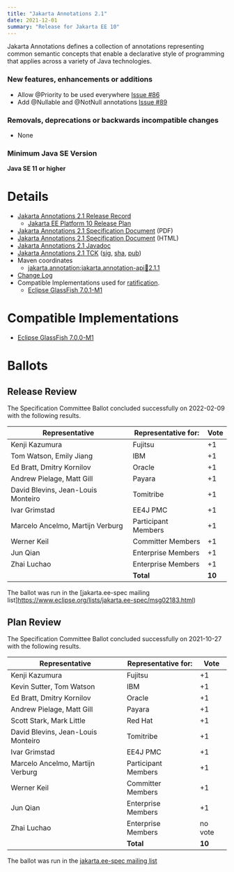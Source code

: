 ```yaml
---
title: "Jakarta Annotations 2.1"
date: 2021-12-01
summary: "Release for Jakarta EE 10"
---
```

Jakarta Annotations defines a collection of annotations representing common semantic concepts that enable a declarative style of programming that applies across a variety of Java technologies.

### New features, enhancements or additions
<!-- List here -->
* Allow @Priority to be used everywhere [Issue #86](https://github.com/eclipse-ee4j/common-annotations-api/issues/86)
* Add @Nullable and @NotNull annotations [Issue #89](https://github.com/eclipse-ee4j/common-annotations-api/issues/89)

### Removals, deprecations or backwards incompatible changes
<!-- List here -->
* None

### Minimum Java SE Version
<!-- Specify the minimum required Java SE version for this specification -->
**Java SE 11 or higher**

# Details

* [Jakarta Annotations 2.1 Release Record](https://projects.eclipse.org/projects/ee4j.ca/releases/2.1)
    * [Jakarta EE Platform 10 Release Plan](https://eclipse-ee4j.github.io/jakartaee-platform/jakartaee10/JakartaEE10ReleasePlan)
* [Jakarta Annotations 2.1 Specification Document](./annotations-spec-2.1.pdf) (PDF)
* [Jakarta Annotations 2.1 Specification Document](./annotations-spec-2.1.html) (HTML)
* [Jakarta Annotations 2.1 Javadoc](./apidocs)
* [Jakarta Annotations 2.1 TCK](https://download.eclipse.org/jakartaee/annotations/2.1/jakarta-annotations-tck-2.1.1.zip)  ([sig](https://download.eclipse.org/jakartaee/annotations/2.1/jakarta-annotations-tck-2.1.1.zip.sig),  [sha](https://download.eclipse.org/jakartaee/annotations/2.1/jakarta-annotations-tck-2.1.1.zip.sha256),  [pub](https://jakarta.ee/specifications/jakartaee-spec-committee.pub))
* Maven coordinates
    * [jakarta.annotation:jakarta.annotation-api:jar:2.1.1](https://search.maven.org/artifact/jakarta.annotation/jakarta.annotation-api/2.1.1/jar)
* [Change Log](./changelog)
* Compatible Implementations used for [ratification](https://www.eclipse.org/projects/efsp/?version=1.2#efsp-ratification).
  * [Eclipse GlassFish 7.0.1-M1](https://github.com/eclipse-ee4j/glassfish/releases/download/7.0.0-M1/glassfish-7.0.0-M1.zip)

# Compatible Implementations

* [Eclipse GlassFish 7.0.0-M1](https://github.com/eclipse-ee4j/glassfish/releases/download/7.0.0-M1/glassfish-7.0.0-M1.zip)

# Ballots

## Release Review

The Specification Committee Ballot concluded successfully on 2022-02-09 with the following results.

| Representative                                 | Representative for: |  Vote   |
|------------------------------------------------|---------------------|---------|
| Kenji Kazumura                                 | Fujitsu             |    +1   |
| Tom Watson, Emily Jiang                        | IBM                 |    +1   |
| Ed Bratt, Dmitry Kornilov                      | Oracle              |    +1   |
| Andrew Pielage, Matt Gill                      | Payara              |    +1   |
| David Blevins, Jean-Louis Monteiro             | Tomitribe           |    +1   |
| Ivar Grimstad                                  | EE4J PMC            |    +1   |
| Marcelo Ancelmo, Martijn Verburg               | Participant Members |    +1   |
| Werner Keil                                    | Committer Members   |    +1   |
| Jun Qian                                       | Enterprise Members  |    +1   |
| Zhai Luchao                                    | Enterprise Members  |    +1   |
|                                                | **Total**           |  **10** |

The ballot was run in the [jakarta.ee-spec mailing list]https://www.eclipse.org/lists/jakarta.ee-spec/msg02183.html)

## Plan Review

The Specification Committee Ballot concluded successfully on 2021-10-27 with the following results.

| Representative                                 | Representative for: |  Vote   |
|------------------------------------------------|---------------------|---------|
| Kenji Kazumura                                 | Fujitsu             |    +1   |
| Kevin Sutter, Tom Watson                       | IBM                 |    +1   |
| Ed Bratt, Dmitry Kornilov                      | Oracle              |    +1   |
| Andrew Pielage, Matt Gill                      | Payara              |    +1   |
| Scott Stark, Mark Little                       | Red Hat             |    +1   |
| David Blevins, Jean-Louis Monteiro             | Tomitribe           |    +1   |
| Ivar Grimstad                                  | EE4J PMC            |    +1   |
| Marcelo Ancelmo, Martijn Verburg               | Participant Members |    +1   |
| Werner Keil                                    | Committer Members   |    +1   |
| Jun Qian                                       | Enterprise Members  |    +1   |
| Zhai Luchao                                    | Enterprise Members  | no vote |
|                                                | **Total**           |  **10** |

The ballot was run in the [jakarta.ee-spec mailing list](https://www.eclipse.org/lists/jakarta.ee-spec/msg02013.html)
